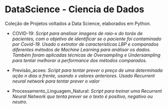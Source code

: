 # DataScience - Ciencia de Dados

Coleção de Projetos voltados a Data Science, elaborados em Python.

- COVID-19: *Script para analisar imagens de raio-x do toráx de pacientes, com o objetivo de identificar se o paciente foi contaminado por Covid-19. Usado o extrator de características LBP e comparados diferentes métodos de Machine Learning para análisar os dados. Também foram aplicadas técnicas de Oversampling e Undersampling para tentar melhorar a performance dos métodos comparados.*

- Previsão_acoes: *Script para tentar prever o preço de uma determinada ação n dias a frente, usando x valores anteriores. Usado Recurrent neural network para tentar prever o valor*

- Processamento_Linguagem_Natural: *Script para treinar uma Recurrent Neural Network que tenta prever se o texto é positivo, negativo ou neutro.*

